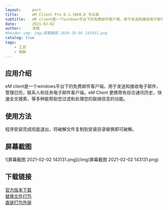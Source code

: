 ```yaml
---
layout:     post
title:      eM Client Pro 8.1.1060.0 专业版
subtitle:   eM client是一个windows平台下的免费邮件客户端，用于发送和接收电子邮件，管理日历，联系人和任务电子邮件客户端。
date:       2021-02-02
author:     浅唱
#header-img: img/屏幕截图 2020-10-05 145431.png
catalog: true
tags:
    - 工具
    - 电脑
---
```



## 应用介绍
eM client是一个windows平台下的免费邮件客户端，用于发送和接收电子邮件，管理日历，联系人和任务电子邮件客户端，eM Client 更携带有综合通讯历史，快速全文搜索，等多种能帮助您过滤和处理您的联络信息的功能。

## 使用方法
程序安装完成彻底退出，将破解文件复制到安装目录替换即可破解。

## 屏幕截图
![屏幕截图 2021-02-02 143131.png](/img/屏幕截图 2021-02-02 143131.png)

## 下载链接
[官方版本下载](https://www.emclient.com/dist/v8.1.1060/setup.msi)  
[替换文件打包](https://wwx.lanzoui.com/ilAiJl7u3hi)  
[直链打包外链](http://bgp.weidown.com/202101/eMClient_8.1.1060.0_Crack.7z)  

